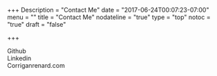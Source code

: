 +++
Description = "Contact Me"
date = "2017-06-24T00:07:23-07:00"
menu = ""
title = "Contact Me"
nodateline = "true"
type = "top"
notoc = "true"
draft = "false"

+++



Github </br>
Linkedin </br> 
Corriganrenard.com
